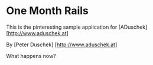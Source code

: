 # One Month Rails

This is the pinteresting sample application for
[ADuschek] [http://www.aduschek.at]

By [Peter Duschek] [http://www.aduschek.at]

What happens now?
